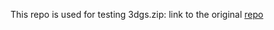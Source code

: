 This repo is used for testing 3dgs.zip: 
link to the original [repo](https://github.com/w-m/3dgs-compression-survey)


